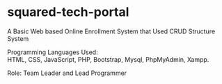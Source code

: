 # squared-tech-portal
A Basic Web based Online Enrollment System that Used CRUD Structure System<br>

Programming Languages Used: <br>
HTML, CSS, JavaScript, PHP, Bootstrap, Mysql, PhpMyAdmin, Xampp.

Role: Team Leader and Lead Programmer
